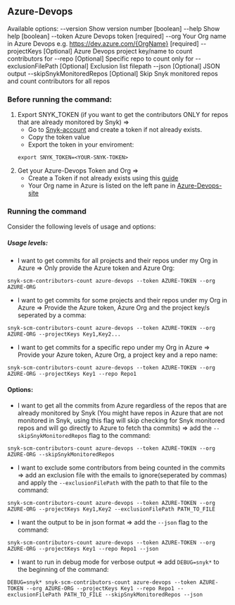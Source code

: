 ## Azure-Devops
Available options:
  --version                 Show version number                        [boolean]
  --help                    Show help                                  [boolean]
  --token                   Azure Devops token                         [required]
  --org                     Your Org name in Azure Devops e.g. https://dev.azure.com/{OrgName}           [required]
  --projectKeys             [Optional] Azure Devops project key/name to count
                            contributors for
  --repo                    [Optional] Specific repo to count only for
  --exclusionFilePath       [Optional] Exclusion list filepath
  --json                    [Optional] JSON output
  --skipSnykMonitoredRepos  [Optional] Skip Snyk monitored repos and count contributors for all repos


### Before running the command:
1. Export SNYK_TOKEN (if you want to get the contributors ONLY for repos that are already monitored by Snyk) =>
    - Go to [Snyk-account](https://app.snyk.io/account) and create a token if not already exists.
    - Copy the token value
    - Export the token in your enviroment: 
    ```
    export SNYK_TOKEN=<YOUR-SNYK-TOKEN>
    ```
2. Get your Azure-Devops Token and Org =>
    - Create a Token if not already exists using this [guide](https://docs.microsoft.com/en-us/azure/devops/organizations/accounts/use-personal-access-tokens-to-authenticate?view=azure-devops&tabs=preview-page)
    - Your Org name in Azure is listed on the left pane in [Azure-Devops-site](https://dev.azure.com/)

### Running the command

Consider the following levels of usage and options:

##### Usage levels:
- I want to get commits for all projects and their repos under my Org in Azure => Only provide the Azure token and Azure Org: 
```
snyk-scm-contributors-count azure-devops --token AZURE-TOKEN --org AZURE-ORG
```

- I want to get commits for some projects and their repos under my Org in Azure => Provide the Azure token, Azure Org and the project key/s seperated by a comma:
```
snyk-scm-contributors-count azure-devops --token AZURE-TOKEN --org AZURE-ORG --projectKeys Key1,Key2...
```

- I want to get commits for a specific repo under my Org in Azure => Provide your Azure token, Azure Org, a project key and a repo name:
```
snyk-scm-contributors-count azure-devops --token AZURE-TOKEN --org AZURE-ORG --projectKeys Key1 --repo Repo1
```

#### Options:
- I want to get all the commits from Azure regardless of the repos that are already monitored by Snyk (You might have repos in Azure that are not monitored in Snyk, using this flag will skip checking for Snyk monitored repos and will go directly to Azure to fetch tha commits) => add the `--skipSnykMonitoredRepos` flag to the command:
```
snyk-scm-contributors-count azure-devops --token AZURE-TOKEN --org AZURE-ORG --skipSnykMonitoredRepos
```

- I want to exclude some contributors from being counted in the commits => add an exclusion file with the emails to ignore(seperated by commas) and apply the `--exclusionFilePath` with the path to that file to the command:
```
snyk-scm-contributors-count azure-devops --token AZURE-TOKEN --org AZURE-ORG --projectKeys Key1,Key2 --exclusionFilePath PATH_TO_FILE
```

- I want the output to be in json format => add the `--json` flag to the command:
```
snyk-scm-contributors-count azure-devops --token AZURE-TOKEN --org AZURE-ORG --projectKeys Key1 --repo Repo1 --json
```

- I want to run in debug mode for verbose output => add `DEBUG=snyk*` to the beginning of the command:
```
DEBUG=snyk* snyk-scm-contributors-count azure-devops --token AZURE-TOKEN --org AZURE-ORG --projectKeys Key1 --repo Repo1 --exclusionFilePath PATH_TO_FILE --skipSnykMonitoredRepos --json
```

